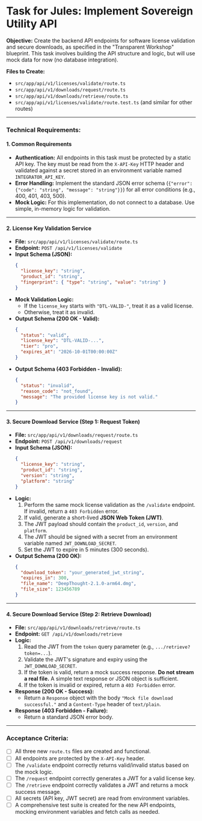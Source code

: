 # Task for Jules: Implement Sovereign Utility API

**Objective:**
Create the backend API endpoints for software license validation and secure downloads, as specified in the "Transparent Workshop" blueprint. This task involves building the API structure and logic, but will use mock data for now (no database integration).

**Files to Create:**
- `src/app/api/v1/licenses/validate/route.ts`
- `src/app/api/v1/downloads/request/route.ts`
- `src/app/api/v1/downloads/retrieve/route.ts`
- `src/app/api/v1/licenses/validate/route.test.ts` (and similar for other routes)

---

### **Technical Requirements:**

#### **1. Common Requirements**
- **Authentication:** All endpoints in this task must be protected by a static API key. The key must be read from the `X-API-Key` HTTP header and validated against a secret stored in an environment variable named `INTEGRATOR_API_KEY`.
- **Error Handling:** Implement the standard JSON error schema (`{"error": {"code": "string", "message": "string"}}`) for all error conditions (e.g., 400, 401, 403, 500).
- **Mock Logic:** For this implementation, do not connect to a database. Use simple, in-memory logic for validation.

---

#### **2. License Key Validation Service**
- **File:** `src/app/api/v1/licenses/validate/route.ts`
- **Endpoint:** `POST /api/v1/licenses/validate`
- **Input Schema (JSON):**
  ```json
  {
    "license_key": "string",
    "product_id": "string",
    "fingerprint": { "type": "string", "value": "string" }
  }
  ```
- **Mock Validation Logic:**
  - If the `license_key` starts with `"DTL-VALID-"`, treat it as a valid license.
  - Otherwise, treat it as invalid.
- **Output Schema (200 OK - Valid):**
  ```json
  {
    "status": "valid",
    "license_key": "DTL-VALID-...",
    "tier": "pro",
    "expires_at": "2026-10-01T00:00:00Z"
  }
  ```
- **Output Schema (403 Forbidden - Invalid):**
  ```json
  {
    "status": "invalid",
    "reason_code": "not_found",
    "message": "The provided license key is not valid."
  }
  ```

---

#### **3. Secure Download Service (Step 1: Request Token)**
- **File:** `src/app/api/v1/downloads/request/route.ts`
- **Endpoint:** `POST /api/v1/downloads/request`
- **Input Schema (JSON):**
  ```json
  {
    "license_key": "string",
    "product_id": "string",
    "version": "string",
    "platform": "string"
  }
  ```
- **Logic:**
  1.  Perform the same mock license validation as the `/validate` endpoint. If invalid, return a `403 Forbidden` error.
  2.  If valid, generate a short-lived **JSON Web Token (JWT)**.
  3.  The JWT payload should contain the `product_id`, `version`, and `platform`.
  4.  The JWT should be signed with a secret from an environment variable named `JWT_DOWNLOAD_SECRET`.
  5.  Set the JWT to expire in 5 minutes (300 seconds).
- **Output Schema (200 OK):**
  ```json
  {
    "download_token": "your_generated_jwt_string",
    "expires_in": 300,
    "file_name": "DeepThought-2.1.0-arm64.dmg",
    "file_size": 123456789
  }
  ```

---

#### **4. Secure Download Service (Step 2: Retrieve Download)**
- **File:** `src/app/api/v1/downloads/retrieve/route.ts`
- **Endpoint:** `GET /api/v1/downloads/retrieve`
- **Logic:**
  1.  Read the JWT from the `token` query parameter (e.g., `.../retrieve?token=...`).
  2.  Validate the JWT's signature and expiry using the `JWT_DOWNLOAD_SECRET`.
  3.  If the token is valid, return a mock success response. **Do not stream a real file.** A simple text response or JSON object is sufficient.
  4.  If the token is invalid or expired, return a `403 Forbidden` error.
- **Response (200 OK - Success):**
  - Return a `Response` object with the body `"Mock file download successful."` and a `Content-Type` header of `text/plain`.
- **Response (403 Forbidden - Failure):**
  - Return a standard JSON error body.

---

### **Acceptance Criteria:**

-   [ ] All three new `route.ts` files are created and functional.
-   [ ] All endpoints are protected by the `X-API-Key` header.
-   [ ] The `/validate` endpoint correctly returns valid/invalid status based on the mock logic.
-   [ ] The `/request` endpoint correctly generates a JWT for a valid license key.
-   [ ] The `/retrieve` endpoint correctly validates a JWT and returns a mock success message.
-   [ ] All secrets (API key, JWT secret) are read from environment variables.
-   [ ] A comprehensive test suite is created for the new API endpoints, mocking environment variables and fetch calls as needed.

